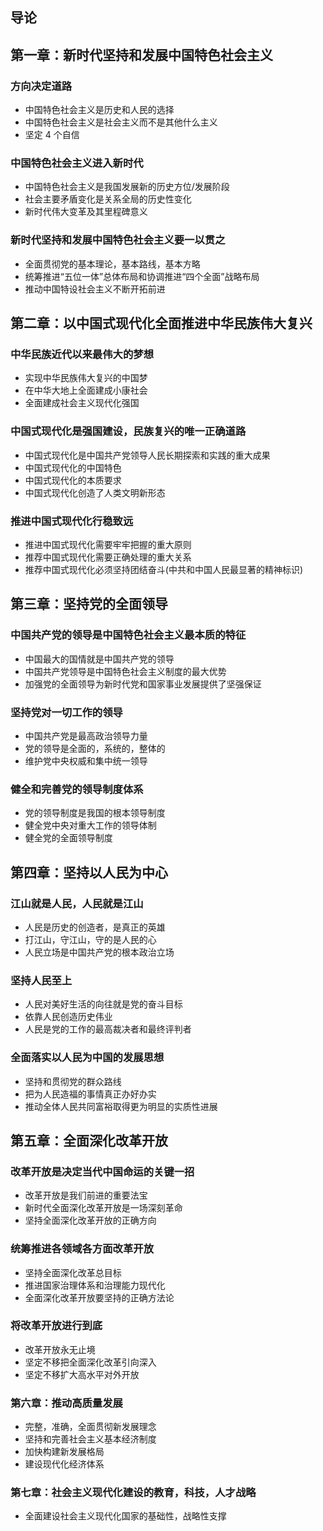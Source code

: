 ## 导论

## 第一章：新时代坚持和发展中国特色社会主义

### 方向决定道路

- 中国特色社会主义是历史和人民的选择
- 中国特色社会主义是社会主义而不是其他什么主义
- 坚定 4 个自信

### 中国特色社会主义进入新时代

- 中国特色社会主义是我国发展新的历史方位/发展阶段
- 社会主要矛盾变化是关系全局的历史性变化
- 新时代伟大变革及其里程碑意义

### 新时代坚持和发展中国特色社会主义要一以贯之

- 全面贯彻党的基本理论，基本路线，基本方略
- 统筹推进“五位一体”总体布局和协调推进“四个全面”战略布局
- 推动中国特设社会主义不断开拓前进

## 第二章：以中国式现代化全面推进中华民族伟大复兴

### 中华民族近代以来最伟大的梦想

- 实现中华民族伟大复兴的中国梦
- 在中华大地上全面建成小康社会
- 全面建成社会主义现代化强国

### 中国式现代化是强国建设，民族复兴的唯一正确道路

- 中国式现代化是中国共产党领导人民长期探索和实践的重大成果
- 中国式现代化的中国特色
- 中国式现代化的本质要求
- 中国式现代化创造了人类文明新形态

### 推进中国式现代化行稳致远

- 推进中国式现代化需要牢牢把握的重大原则
- 推荐中国式现代化需要正确处理的重大关系
- 推荐中国式现代化必须坚持团结奋斗(中共和中国人民最显著的精神标识)

## 第三章：坚持党的全面领导

### 中国共产党的领导是中国特色社会主义最本质的特征

- 中国最大的国情就是中国共产党的领导
- 中国共产党领导是中国特色社会主义制度的最大优势
- 加强党的全面领导为新时代党和国家事业发展提供了坚强保证

### 坚持党对一切工作的领导

- 中国共产党是最高政治领导力量
- 党的领导是全面的，系统的，整体的
- 维护党中央权威和集中统一领导

### 健全和完善党的领导制度体系

- 党的领导制度是我国的根本领导制度
- 健全党中央对重大工作的领导体制
- 健全党的全面领导制度

## 第四章：坚持以人民为中心

### 江山就是人民，人民就是江山

- 人民是历史的创造者，是真正的英雄
- 打江山，守江山，守的是人民的心
- 人民立场是中国共产党的根本政治立场

### 坚持人民至上

- 人民对美好生活的向往就是党的奋斗目标
- 依靠人民创造历史伟业
- 人民是党的工作的最高裁决者和最终评判者

### 全面落实以人民为中国的发展思想

- 坚持和贯彻党的群众路线
- 把为人民造福的事情真正办好办实
- 推动全体人民共同富裕取得更为明显的实质性进展

## 第五章：全面深化改革开放

### 改革开放是决定当代中国命运的关键一招

- 改革开放是我们前进的重要法宝
- 新时代全面深化改革开放是一场深刻革命
- 坚持全面深化改革开放的正确方向

### 统筹推进各领域各方面改革开放

- 坚持全面深化改革总目标
- 推进国家治理体系和治理能力现代化
- 全面深化改革开放要坚持的正确方法论

### 将改革开放进行到底

- 改革开放永无止境
- 坚定不移把全面深化改革引向深入
- 坚定不移扩大高水平对外开放

### 第六章：推动高质量发展

- 完整，准确，全面贯彻新发展理念
- 坚持和完善社会主义基本经济制度
- 加快构建新发展格局
- 建设现代化经济体系

### 第七章：社会主义现代化建设的教育，科技，人才战略

- 全面建设社会主义现代化国家的基础性，战略性支撑
